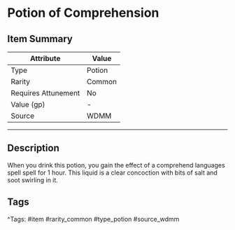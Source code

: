 # Potion of Comprehension

## Item Summary

| Attribute            | Value                        |
|----------------------|------------------------------|
| Type                 | Potion |
| Rarity               | Common             |
| Requires Attunement  | No                |
| Value (gp)           | -    |
| Source               | WDMM |

---

## Description

When you drink this potion, you gain the effect of a comprehend languages spell spell for 1 hour. This liquid is a clear concoction with bits of salt and soot swirling in it.

## Tags

^Tags: #item #rarity_common #type_potion #source_wdmm